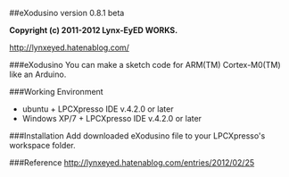 ##eXodusino 
version 0.8.1 beta

**Copyright (c) 2011-2012 Lynx-EyED WORKS.**

http://lynxeyed.hatenablog.com/

###eXodusino
You can make a sketch code for ARM(TM) Cortex-M0(TM) like an Arduino.


###Working Environment
* ubuntu + LPCXpresso IDE v.4.2.0 or later 
* Windows XP/7 + LPCXpresso IDE v.4.2.0 or later



###Installation
Add downloaded eXodusino file to your LPCXpresso's workspace folder.


###Reference
http://lynxeyed.hatenablog.com/entries/2012/02/25